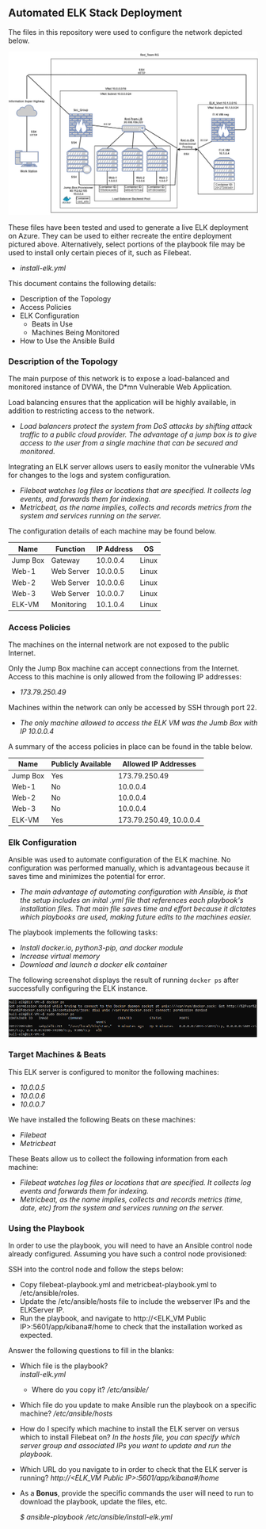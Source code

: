## Automated ELK Stack Deployment

The files in this repository were used to configure the network depicted below.

![Comment](diagrams/Cloud_Network.png)

These files have been tested and used to generate a live ELK deployment on Azure. They can be used to either recreate the entire deployment pictured above. Alternatively, select portions of the playbook file may be used to install only certain pieces of it, such as Filebeat.

  - _install-elk.yml_

This document contains the following details:
- Description of the Topology
- Access Policies
- ELK Configuration
  - Beats in Use
  - Machines Being Monitored
- How to Use the Ansible Build


### Description of the Topology

The main purpose of this network is to expose a load-balanced and monitored instance of DVWA, the D*mn Vulnerable Web Application.

Load balancing ensures that the application will be highly available, in addition to restricting access to the network.
- _Load balancers protect the system from DoS attacks by shifting attack traffic to a public cloud provider. The advantage of a jump box is to give access to the user from a single machine that can be secured and monitored._

Integrating an ELK server allows users to easily monitor the vulnerable VMs for changes to the logs and system configuration.
- _Filebeat watches log files or locations that are specified. It collects log events, and forwards them for indexing._
- _Metricbeat, as the name implies, collects and records metrics from the system and services running on the server._

The configuration details of each machine may be found below.

| Name     | Function   | IP Address | OS    |
|----------|------------|------------|-------|
| Jump Box | Gateway    | 10.0.0.4   | Linux |
| Web-1    | Web Server | 10.0.0.5   | Linux |
| Web-2    | Web Server | 10.0.0.6   | Linux |
| Web-3    | Web Server | 10.0.0.7   | Linux |
| ELK-VM   | Monitoring | 10.1.0.4   | Linux |

### Access Policies

The machines on the internal network are not exposed to the public Internet. 

Only the Jump Box machine can accept connections from the Internet. Access to this machine is only allowed from the following IP addresses:
- _173.79.250.49_

Machines within the network can only be accessed by SSH through port 22.
- _The only machine allowed to access the ELK VM was the Jumb Box with IP 10.0.0.4_

A summary of the access policies in place can be found in the table below.

| Name     | Publicly Available | Allowed IP Addresses    |
|----------|--------------------|-------------------------|
| Jump Box | Yes                | 173.79.250.49           |
| Web-1    | No                 | 10.0.0.4                |
| Web-2    | No                 | 10.0.0.4                |
| Web-3    | No                 | 10.0.0.4                |
| ELK-VM   | Yes                | 173.79.250.49, 10.0.0.4 |

### Elk Configuration

Ansible was used to automate configuration of the ELK machine. No configuration was performed manually, which is advantageous because it saves time and minimizes the potential for error.
- _The main advantage of automating configuration with Ansible, is that the setup includes an inital .yml file that references each playbook's installation files. That main file saves time and effort because it dictates which playbooks are used, making future edits to the machines easier._

The playbook implements the following tasks:
- _Install docker.io, python3-pip, and docker module_
- _Increase virtual memory_
- _Download and launch a docker elk container_

The following screenshot displays the result of running `docker ps` after successfully configuring the ELK instance.

![](diagrams/docker_ps.png)

### Target Machines & Beats
This ELK server is configured to monitor the following machines:
- _10.0.0.5_
- _10.0.0.6_
- _10.0.0.7_

We have installed the following Beats on these machines:
- _Filebeat_
- _Metricbeat_

These Beats allow us to collect the following information from each machine:
- _Filebeat watches log files or locations that are specified. It collects log events and forwards them for indexing._
- _Metricbeat, as the name implies, collects and records metrics (time, date, etc) from the system and services running on the server._

### Using the Playbook
In order to use the playbook, you will need to have an Ansible control node already configured. Assuming you have such a control node provisioned: 

SSH into the control node and follow the steps below:
- Copy filebeat-playbook.yml and metricbeat-playbook.yml to /etc/ansible/roles.
- Update the /etc/ansible/hosts file to include the webserver IPs and the ELKServer IP.
- Run the playbook, and navigate to http://<ELK_VM Public IP>:5601/app/kibana#/home to check that the installation worked as expected.

Answer the following questions to fill in the blanks:
- Which file is the playbook?  
	_install-elk.yml_
	- Where do you copy it? 
		_/etc/ansible/_
- Which file do you update to make Ansible run the playbook on a specific machine?
	_/etc/ansible/hosts_
- How do I specify which machine to install the ELK server on versus which to install Filebeat on?
	_In the hosts file, you can specify which server group and associated IPs you want to update and run the playbook._
- Which URL do you navigate to in order to check that the ELK server is running?
	_http://<ELK_VM Public IP>:5601/app/kibana#/home_

- As a **Bonus**, provide the specific commands the user will need to run to download the playbook, update the files, etc.

	_$ ansible-playbook /etc/ansible/install-elk.yml_
